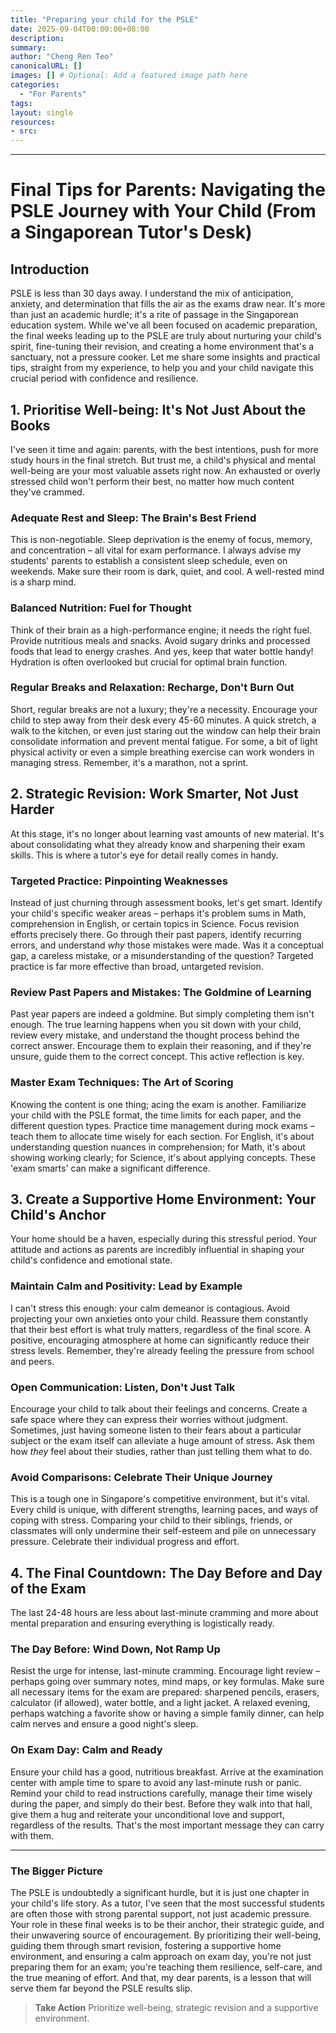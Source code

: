 ```yaml
---
title: "Preparing your child for the PSLE"
date: 2025-09-04T00:00:00+08:00
description: 
summary: 
author: "Cheng Ren Teo"
canonicalURL: []
images: [] # Optional: Add a featured image path here
categories:
  - "For Parents"
tags:
layout: single
resources:
- src:
---
```


---

# Final Tips for Parents: Navigating the PSLE Journey with Your Child (From a Singaporean Tutor's Desk)

## Introduction

PSLE is less than 30 days away. I understand the mix of anticipation, anxiety, and determination that fills the air as the exams draw near. It's more than just an academic hurdle; it's a rite of passage in the Singaporean education system. While we've all been focused on academic preparation, the final weeks leading up to the PSLE are truly about nurturing your child's spirit, fine-tuning their revision, and creating a home environment that's a sanctuary, not a pressure cooker. Let me share some insights and practical tips, straight from my experience, to help you and your child navigate this crucial period with confidence and resilience.

## 1. Prioritise Well-being: It's Not Just About the Books

I've seen it time and again: parents, with the best intentions, push for more study hours in the final stretch. But trust me, a child's physical and mental well-being are your most valuable assets right now. An exhausted or overly stressed child won't perform their best, no matter how much content they've crammed.

### Adequate Rest and Sleep: The Brain's Best Friend

This is non-negotiable. Sleep deprivation is the enemy of focus, memory, and concentration – all vital for exam performance. I always advise my students' parents to establish a consistent sleep schedule, even on weekends. Make sure their room is dark, quiet, and cool. A well-rested mind is a sharp mind.

### Balanced Nutrition: Fuel for Thought

Think of their brain as a high-performance engine; it needs the right fuel. Provide nutritious meals and snacks. Avoid sugary drinks and processed foods that lead to energy crashes. And yes, keep that water bottle handy! Hydration is often overlooked but crucial for optimal brain function.

### Regular Breaks and Relaxation: Recharge, Don't Burn Out

Short, regular breaks are not a luxury; they're a necessity. Encourage your child to step away from their desk every 45-60 minutes. A quick stretch, a walk to the kitchen, or even just staring out the window can help their brain consolidate information and prevent mental fatigue. For some, a bit of light physical activity or even a simple breathing exercise can work wonders in managing stress. Remember, it's a marathon, not a sprint.

## 2. Strategic Revision: Work Smarter, Not Just Harder

At this stage, it's no longer about learning vast amounts of new material. It's about consolidating what they already know and sharpening their exam skills. This is where a tutor's eye for detail really comes in handy.

### Targeted Practice: Pinpointing Weaknesses

Instead of just churning through assessment books, let's get smart. Identify your child's specific weaker areas – perhaps it's problem sums in Math, comprehension in English, or certain topics in Science. Focus revision efforts precisely there. Go through their past papers, identify recurring errors, and understand *why* those mistakes were made. Was it a conceptual gap, a careless mistake, or a misunderstanding of the question? Targeted practice is far more effective than broad, untargeted revision.

### Review Past Papers and Mistakes: The Goldmine of Learning

Past year papers are indeed a goldmine. But simply completing them isn't enough. The true learning happens when you sit down with your child, review every mistake, and understand the thought process behind the correct answer. Encourage them to explain their reasoning, and if they're unsure, guide them to the correct concept. This active reflection is key.

### Master Exam Techniques: The Art of Scoring

Knowing the content is one thing; acing the exam is another. Familiarize your child with the PSLE format, the time limits for each paper, and the different question types. Practice time management during mock exams – teach them to allocate time wisely for each section. For English, it's about understanding question nuances in comprehension; for Math, it's about showing working clearly; for Science, it's about applying concepts. These 'exam smarts' can make a significant difference.

## 3. Create a Supportive Home Environment: Your Child's Anchor

Your home should be a haven, especially during this stressful period. Your attitude and actions as parents are incredibly influential in shaping your child's confidence and emotional state.

### Maintain Calm and Positivity: Lead by Example

I can't stress this enough: your calm demeanor is contagious. Avoid projecting your own anxieties onto your child. Reassure them constantly that their best effort is what truly matters, regardless of the final score. A positive, encouraging atmosphere at home can significantly reduce their stress levels. Remember, they're already feeling the pressure from school and peers.

### Open Communication: Listen, Don't Just Talk

Encourage your child to talk about their feelings and concerns. Create a safe space where they can express their worries without judgment. Sometimes, just having someone listen to their fears about a particular subject or the exam itself can alleviate a huge amount of stress. Ask them how *they* feel about their studies, rather than just telling them what to do.

### Avoid Comparisons: Celebrate Their Unique Journey

This is a tough one in Singapore's competitive environment, but it's vital. Every child is unique, with different strengths, learning paces, and ways of coping with stress. Comparing your child to their siblings, friends, or classmates will only undermine their self-esteem and pile on unnecessary pressure. Celebrate their individual progress and effort.

## 4. The Final Countdown: The Day Before and Day of the Exam

The last 24-48 hours are less about last-minute cramming and more about mental preparation and ensuring everything is logistically ready.

### The Day Before: Wind Down, Not Ramp Up

Resist the urge for intense, last-minute cramming. Encourage light review – perhaps going over summary notes, mind maps, or key formulas. Make sure all necessary items for the exam are prepared: sharpened pencils, erasers, calculator (if allowed), water bottle, and a light jacket. A relaxed evening, perhaps watching a favorite show or having a simple family dinner, can help calm nerves and ensure a good night's sleep.

### On Exam Day: Calm and Ready

Ensure your child has a good, nutritious breakfast. Arrive at the examination center with ample time to spare to avoid any last-minute rush or panic. Remind your child to read instructions carefully, manage their time wisely during the paper, and simply do their best. Before they walk into that hall, give them a hug and reiterate your unconditional love and support, regardless of the results. That's the most important message they can carry with them.

---
### The Bigger Picture

The PSLE is undoubtedly a significant hurdle, but it is just one chapter in your child's life story. As a tutor, I've seen that the most successful students are often those with strong parental support, not just academic pressure. Your role in these final weeks is to be their anchor, their strategic guide, and their unwavering source of encouragement. By prioritizing their well-being, guiding them through smart revision, fostering a supportive home environment, and ensuring a calm approach on exam day, you're not just preparing them for an exam; you're teaching them resilience, self-care, and the true meaning of effort. And that, my dear parents, is a lesson that will serve them far beyond the PSLE results slip.

> **Take Action**
> Prioritize well-being, strategic revision and a supportive environment.
